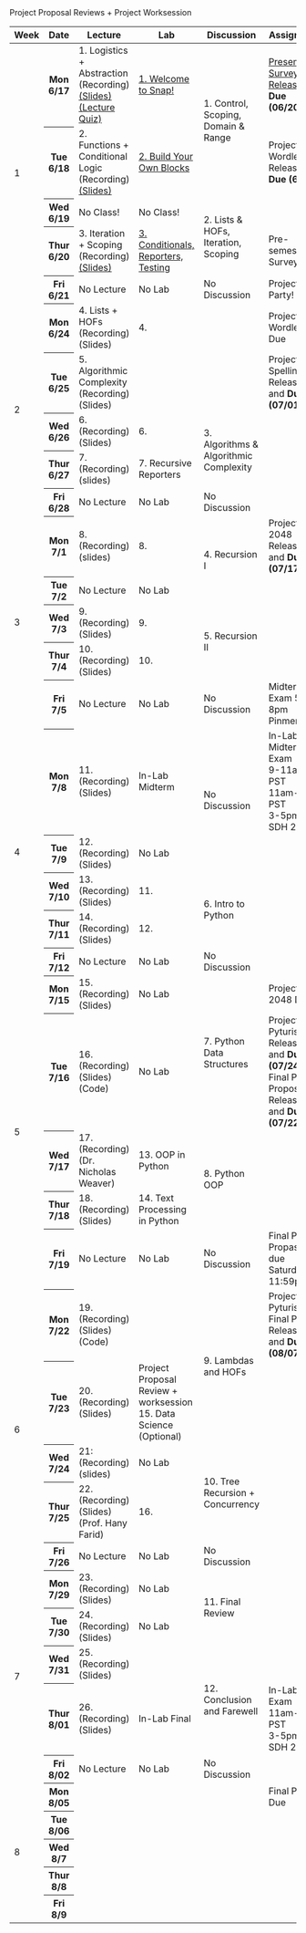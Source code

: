 <table class="table table-bordered schedule-table">
  <thead>
    <tr>
      <th class="center schedule-week-num">Week</th>
      <th>Date</th>
      <th>Lecture</th>
      <th>Lab</th>
      <th>Discussion</th>
      <th>Assignment</th>
    </tr>
  </thead>
  <tbody class="js-scheduleContent">
    <tr>
      <td rowspan=5>1</td> <!-- Week Number -->
      <!-- WEEK ONE------------------------------------------------------------ -->
      <th>Mon 6/17</th> <!-- Date -->
      <td>1. Logistics + Abstraction<br/>
      (Recording)<br/>
      <a href="https://docs.google.com/presentation/d/1q-7AK7nZdKjUsh86har2hYGb1tmONRwTvUChbWNRjKU/edit?usp=sharing">(Slides)</a><br/>
      <a href="https://www.gradescope.com/courses/782967/assignments/4583750">(Lecture Quiz) <!-- Lecture -->
      <td> <a href="https://docs.google.com/document/d/1A-e8t_ow2SamdUqJC9tfT11-ZaCn351NW3CpD-KvxN8/edit?usp=sharing">1. Welcome to Snap!</a></td> <!-- Lab -->
      <td rowspan="2">1. Control, Scoping, Domain & Range</td> <!-- Discussion -->
      <td><a href="https://docs.google.com/forms/d/e/1FAIpQLSc1_f-mFTj97E_7r9uH7uOWMV4zyawu9PpIWSlXCU3YH7A5Xw/viewform">Presemester Survey Released</a><br/> <b>Due (06/20)</b></td> <!-- Assignment -->
    <tr>
      <th>Tue 6/18</th> <!-- Date -->
      <td>2. Functions + Conditional Logic<br/>
        (Recording)
      <a href="https://docs.google.com/presentation/d/1wuAYBrkCwBVDoisHp6CJJ0S8OSTFy2F6WjiDOGbCuWY/edit?usp=sharing">(Slides)</a><br/>
      </td> 
      <!-- Lecture -->
      <td><a href="https://docs.google.com/document/d/1ewb7nT9CGZRqnbbYmKWaqXJHDqq6Nn0Y8vNOjgaMrBk/edit?usp=sharing">2. Build Your Own Blocks</a></td> <!-- Lab -->
      <!-- <td></td>--> <!-- Discussion -->
      <td>Project 1: Wordle™-lite 
      Released<br/>
      <b>Due (6/24)</b></td> <!-- Assignment -->
    </tr>
    <tr>
      <th>Wed 6/19 </th> <!-- Date -->
      <td>No Class!</td>        <!-- Lecture -->
      <td>No Class!</td> <!-- Lab -->
      <td rowspan="2">2. Lists & HOFs, Iteration, Scoping</td> <!-- Discussion -->
      <td></td> <!-- Assignments -->
    </tr>
    <tr>
      <th>Thur 6/20 </th> <!-- Date -->
      <td>3. Iteration + Scoping<br/>
      (Recording)<br/>
      <a href="https://docs.google.com/presentation/d/1wuAYBrkCwBVDoisHp6CJJ0S8OSTFy2F6WjiDOGbCuWY/edit?usp=sharing">(Slides)</a></td>
      <td> <a href="https://docs.google.com/document/d/1NkU9MzRESC0F1l3A520-F2AtSnf3rheOFxvUEGXd4F8/edit?usp=sharing">3. Conditionals, Reporters, Testing</a></td> <!-- Lab -->
      <!-- <td></td> Discussion -->
      <td> Pre-semester Survey Due </td> <!-- Assignment -->
    </tr>
    <tr>
      <th>Fri 6/21</th> <!-- Date -->
      <td>No Lecture</td> <!-- Lecture -->
      <td>No Lab</td> <!-- Lab -->
      <td>No Discussion</td> <!-- Discussion -->
      <td>Project 1 Party!</td> <!-- Assignment -->
    </tr>
    <!-- WEEK TWO------------------------------------------------------------ -->
    <tr>
      <td rowspan=5>2</td>
      <th>Mon 6/24</th> <!-- Date -->
      <td>4. Lists + HOFs<br/>
      (Recording)<br/>
      (Slides)</td>
       <!-- Lecture -->
      <td>4. </td> <!-- Lab -->
      <td rowspan="2"></td> <!-- Discussion -->
      <td>Project 1: Wordle™-lite Due</td> <!-- Assignment -->
    </tr>
    <tr>
      <th>Tue 6/25 </th> <!-- Date -->
      <td>5. Algorithmic Complexity<br/>
      (Recording)<br/>
      (Slides)</td>
      <!-- Lecture -->
      <td>  </td> <!-- Lab -->
      <!-- <td></td>Discussion -->
      <td>Project 2: Spelling Bee 
      Released and <b>Due (07/01)</b></td> <!-- Assignment -->
    </tr>
    <tr>
      <th>Wed 6/26 </th> <!-- Date -->
      <td>6. <br/>
      (Recording)<br/>
      (Slides)<br/>
      </td> <!-- Lecture -->
      <td>6. </td>
       <!-- Lab -->
      <td rowspan="2">3. Algorithms & Algorithmic Complexity<br/>
      <!-- Worksheet<br/>
      Slides<br/>
      Solutions -->
      </td> <!-- Discussion -->
      <td></td> <!-- Assignment -->
    </tr>
    <tr>  
      <th>Thur 6/27 </th> <!-- Date -->
      <td>7. <br/>
       (Recording)<br/>
       (slides)
      </td> <!-- Lecture -->
      <td>7. Recursive Reporters </td> <!-- Lab -->
      <!-- <td></td> Discussion -->
      <td></td> <!-- Assignment -->
    </tr>
    <tr>
      <th>Fri 6/28 </th> <!-- Date -->
      <td>No Lecture</td> <!-- Lecture -->
      <td>No Lab</td> <!-- Lab -->
      <td>No Discussion</td> <!-- Discussion -->
      <td></td> <!-- Assignment -->
    </tr>
    <!-- WEEK THREE------------------------------------------------------------ -->
    <tr>
      <td rowspan=5>3</td>
      <th>Mon 7/1 </th> <!-- Date -->
      <td>8. <br/>
      (Recording)<br/>
       (slides)
      </td> <!-- Lecture -->
      <td>8.
      </td> <!-- Lab -->
      <td rowspan="2">4. Recursion I</td> <!-- Discussion -->
      <td> 
      Project 3: 2048 Released and <b>Due (07/17)</b>
       </td> <!-- Assignment -->
    </tr>
    <tr>
      <th>Tue 7/2</th> <!-- Date -->
      <td>No Lecture</td> <!-- Lecture -->
      <td>No Lab</td> <!-- Lab -->
      <!-- <td></td>Discussion -->
      <td></td> <!-- Assignment -->
    </tr>
    <tr>
      <th>Wed 7/3 </th> <!-- Date -->
      <td>9. <br/>
      (Recording)<br/> 
      (Slides)
       </td> <!-- Lecture -->
      <td>9. </td> <!-- Lab -->
      <td rowspan="2">5. Recursion II<br/>
      </td> <!-- Discussion -->
      <td></td> <!-- Assignment -->
    </tr>
    <tr>
      <th>Thur 7/4</th> <!-- Date -->
      <td>10. <br/>
      (Recording)<br/> 
      (Slides)
      </td> <!-- Lecture -->
      <td>10.</td> <!-- Lab -->
      <!-- <td></td> Discussion -->
      <td></td> <!-- Assignment -->
    </tr>
    <tr>
      <th>Fri 7/5</th> <!-- Date -->
      <td>No Lecture</td> <!-- Lecture -->
      <td>No Lab</td> <!-- Lab -->
      <td>No Discussion</td> <!-- Discussion -->
      <td>Midterm Exam 5pm-8pm <br />
      Pinmental 1
      </td> <!-- Assignment -->
    </tr>
    <!-- WEEK FOUR------------------------------------------------------------ -->
    <tr>
      <td rowspan=5>4</td>
      <th>Mon 7/8</th> <!-- Date -->
      <td>11. <br/>
      (Recording) <br/> 
      (Slides)
      </td> <!-- Lecture -->
      <td>In-Lab Midterm</td> <!-- Lab -->
      <td rowspan="2">No Discussion</td> <!-- Discussion -->
      <td>In-Lab Midterm Exam<br/>
      9-11am PST<br/>
      11am-1pm PST<br/>
      3-5pm PST<br/>
      SDH 200
      </td> <!-- Assignment -->
    </tr>
    <tr>
      <th>Tue 7/9</th> <!-- Date -->
      <td>12. <br/>
      (Recording) <br/> 
      (Slides)
      <!-- (recording) -->
      </td> <!-- Lecture -->
      <td>No Lab</td> <!-- Lab -->
      <!-- <td></td>Discussion -->
      <td></td> <!-- Assignment -->
    </tr>
    <tr>
      <th>Wed 7/10 </th> <!-- Date -->
      <td>13. <br/>
      <!-- (recording) -->
      (Recording) <br/> 
      (Slides)
      </td> <!-- Lecture -->
      <td>11.  </td> <!-- Lab -->
      <td rowspan="2">6. Intro to Python<br/>
      </td> <!-- Discussion -->
      <td></td> <!-- Assignment -->
    </tr>
    <tr>
      <th>Thur 7/11</th> <!-- Date -->
      <td>14. <br/>
      (Recording)<br/>
      (Slides)
      <!-- (recording) -->
      </td> <!-- Lecture -->
      <td>12.  </td> <!-- Lab -->
      <!-- <td></td> Discussion -->
      <td>
      <!-- release HW4: Snap to Python Translation -->
      </td> <!-- Assignment -->
    </tr>
    <tr>
      <th>Fri 7/12</th> <!-- Date -->
      <td>No Lecture</td> <!-- Lecture -->
      <td>No Lab</td> <!-- Lab -->
      <td>No Discussion</td> <!-- Discussion -->
      <td></td> <!-- Assignment -->
    </tr>
    <!-- WEEK FIVE ------------------------------------------------------------ -->
    <tr>
      <td rowspan=5>5</td>
      <th>Mon 7/15</th> <!-- Date -->
      <td>15. <br/>
      (Recording)<br/>
      (Slides)
      <!-- (recording) -->
      </td> <!-- Lecture -->
      <td>
      <!--  -->
      No Lab
      <!--  -->
      </td> <!-- Lab -->
      <td rowspan="2">7. Python Data Structures<br/>
      <!-- Worksheet<br/>
      Slides<br/>
      Solutions -->
      </td> <!-- Discussion -->
      <td>Project 3: 2048 Due</td> <!-- Assignment -->
    </tr>
    <tr>
      <th>Tue 7/16</th> <!-- Date -->
      <td>16. <br/>
      (Recording)<br/>
      (Slides)<br/>
      (Code)
      <!-- (recording) -->
      </td><!-- Lecture -->
      <td>No Lab</td> <!-- Lab -->
      <!-- <td></td>Discussion -->
      <td>Project 4: Pyturis Released and <b>Due (07/24)</b><br/>
      Final Project Proposal Released and <b>Due (07/22)</b><br/>
      </td> <!-- Assignment -->
    </tr>
    <tr>
      <th>Wed 7/17 </th> <!-- Date -->
      <td>17. <br />
      (Recording)<br/>
      (Dr. Nicholas Weaver)
      </td> <!-- Lecture -->
      <td>13. OOP in Python
      <!-- OOP -->
      </td> <!-- Lab -->
      <td rowspan="2">8. Python OOP
      <!-- Worksheet<br/>
      Slides<br/>
      Solutions -->
      </td> <!-- Discussion -->
      <td>
      <!-- release HW5: OOP Practice -->
      </td> <!-- Assignment -->
    </tr>
    <tr>
      <th>Thur 7/18</th> <!-- Date -->
      <td>18. <br/>
      (Recording)<br/>
      (Slides)
      </td> <!-- Lecture -->
      <td>14. Text Processing in Python</td> <!-- Lab -->
      <!-- <td></td> Discussion -->
      <td>
      <!-- release Final Project Propasal -->
      </td> <!-- Assignment -->
    </tr>
    <tr>
      <th>Fri 7/19</th> <!-- Date -->
      <td>No Lecture</td> <!-- Lecture -->
      <td>No Lab</td> <!-- Lab -->
      <td>No Discussion</td> <!-- Discussion -->
      <td>Final Project Propasal due Saturday 11:59pm</td> <!-- Assignment -->
    </tr>
    <!-- WEEK SIX ------------------------------------------------------------ -->
    <tr>
      <td rowspan=5>6</td>
      <th>Mon 7/22</th> <!-- Date -->
      <td>19. <br/>
      (Recording)<br/>
      (Slides)<br/>
      (Code)
      </td> <!-- Lecture -->
      <td></td>  Project Proposal Reviews + Project Worksession <!-- Lab -->
      <td rowspan="2">9. Lambdas and HOFs<br/>
      </td> <!-- Discussion -->
      <td>Project 4: Pyturis Due <br /> 
      Final Project Released and <b>Due (08/07)</b><br/>
      </td> <!-- Assignment -->
    </tr>
    <tr>
      <th>Tue 7/23</th> <!-- Date -->
      <td>20. <br/>
      (Recording)<br/>
      (Slides)
      </td> <!-- Lecture -->
      <td>
      <!--  -->
      Project Proposal Review + worksession <br />
      15. Data Science (Optional)
      <!--  -->
      </td> <!-- Lab -->
      <!-- <td></td>Discussion -->
      <td></td> <!-- Assignment -->
    </tr>
    <tr>
      <th>Wed 7/24 </th> <!-- Date -->
      <td>21: <br/>
      (Recording)<br/>
      (slides)
      </td> <!-- Lecture -->
      <td>No Lab</td> <!-- Lab -->
      <td rowspan="2">10. Tree Recursion + Concurrency<br/>
      <!-- Worksheet<br/>
      Slides<br/>
      Solutions -->
      </td> <!-- Discussion -->
      <td></td> <!-- Assignment -->
    </tr>
    <tr>
      <th>Thur 7/25</th> <!-- Date -->
      <td>22. <br/>
      (Recording)<br/>
      (Slides)<br/>
      (Prof. Hany Farid)<br/>
      <!-- (recording) -->
      </td> <!-- Lecture -->
      <td>16. </td> <!-- Lab -->
      <!-- <td></td> Discussion -->
      <td></td> <!-- Assignment -->
    </tr>
    <tr>
      <th>Fri 7/26</th> <!-- Date -->
      <td>No Lecture</td> <!-- Lecture -->
      <td>No Lab</td> <!-- Lab -->
      <td>No Discussion</td> <!-- Discussion -->
      <td></td> <!-- Assignment -->
    </tr>
    <!-- WEEK SEVEN ------------------------------------------------------------ -->
    <tr>
      <td rowspan=5>7</td>
      <th>Mon 7/29</th> <!-- Date -->
      <td>23.<br/>
      (Recording)<br/>
      (Slides)<br/>
      </td> <!-- Lecture -->
      <td>No Lab</td> <!-- Lab -->
      <td rowspan="2">
      11. Final Review <br/>
      <!-- Worksheet<br/>
      Solutions -->
      </td> <!-- Discussion -->
      <td></td> <!-- Assignment -->
    </tr>
    <tr>
      <th>Tue 7/30</th> <!-- Date -->
      <td>24. <br/>
      (Recording)<br/>
      (Slides)<br/>
      </td> <!-- Lecture -->
      <td>
      <!--  -->
      No Lab
      <!--  -->
      </td> <!-- Lab -->
      <!-- <td></td>Discussion -->
      <td></td> <!-- Assignment -->
    </tr>
    <tr>
      <th>Wed 7/31 </th> <!-- Date -->
      <td>25. <br/>
      (Recording)<br/>
      (Slides)<br/>
      </td> <!-- Lecture -->
      <td></td> <!-- Lab -->
      <td rowspan="2">12. Conclusion and Farewell<br/>
      <!-- Worksheet -->
      </td> <!-- Discussion -->
      <td></td><!-- Assignment -->
    </tr>
    <tr>
      <th>Thur 8/01</th> <!-- Date -->
      <td>26. <br/>
      (Recording)<br/>
      (Slides)<br/>
      </td> <!-- Lecture -->
      <td>In-Lab Final</td> <!-- Lab -->
      <!-- <td></td> Discussion -->
      <td>In-Lab Final Exam<br/>
      11am-1pm PST<br/>
      3-5pm PST<br/>
      SDH 200
      </td> <!-- Assignment -->
    </tr>
    <tr>
      <th>Fri 8/02</th> <!-- Date -->
      <td>No Lecture</td> <!-- Lecture -->
      <td>No Lab</td> <!-- Lab -->
      <td>No Discussion</td> <!-- Discussion -->
      <td></td> <!-- Assignment -->
    </tr>
    <!-- WEEK EIGHT ------------------------------------------------------------ -->
    <tr>
      <td rowspan=5>8</td>
      <th>Mon 8/05</th> <!-- Date -->
      <td rowspan="5"></td> <!-- Lecture -->
      <td rowspan="5"></td> <!-- Lab -->
      <td rowspan="5"></td> <!-- Discussion -->
      <td>Final Project Due</td> <!-- Assignment -->
    </tr>
    <tr>
      <th>Tue 8/06</th> <!-- Date -->
      <!-- <td></td> --> <!-- Lecture -->
      <!-- <td></td> --> <!-- Lab --> 
      <!-- <td></td>Discussion -->
      <td></td> <!-- Assignment -->
    </tr>
    <tr>
      <th>Wed 8/7</th> <!-- Date -->
      <!-- Lecture -->
      <!-- Lab -->
      <!-- Discussion -->
      <td></td> <!-- Assignment -->
    </tr>
    <tr>
      <th>Thur 8/8</th> <!-- Date -->
      <!-- Lecture -->
      <!-- Lab -->
      <!-- <td></td> Discussion -->
      <td></td> <!-- Assignment -->
    </tr>
    <tr>
      <th>Fri 8/9</th> <!-- Date -->
       <!-- Lecture -->
      <!-- Lab -->
      <!-- Discussion -->
      <td></td> <!-- Assignment -->
    </tr>
  </tbody>
</table>
